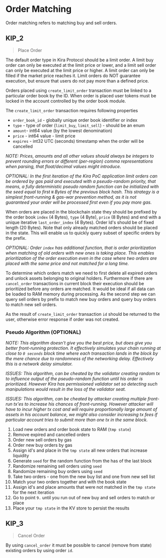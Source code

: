 # Order Matching 

Order matching refers to matching buy and sell orders.


## KIP_2
> Place Order

The default order type in Kira Protocol should be a limit order. A limit buy order can only be executed at the limit price or lower, and a limit sell order can only be executed at the limit price or higher. A limit order can only be filled if the market price reaches it. Limit orders do NOT guarantee execution, but ensure that users do not pay more than a defined price.

Orders placed using `create_limit_order` transaction must be linked to a particular order book by the ID. When order is placed user tokens must be locked in the account controlled by the order book module.   

The `create_limit_order` transaction requires following properties
 * `order_book_id` - globally unique order book identifier or index
 * `type` - type of order (`limit_buy`, `limit_sell`) - should be an enum
 * `amount`- int64 value (by the lowest denomination)
 * `price` - int64 value - limit price
 * `expires` - int32 UTC (seconds) timestamp when the order will be cancelled

_NOTE: Prices, amounts and all other values should always be integers to prevent rounding errors or different (per-region) comma representations when parsing, that float/decimal values might introduce._

_OPTIONAL: In the first iteration of the Kira PoC application limit orders can be ordered by gas paid and executed with a pseudo-random priority, that means, a fully deterministic  pseudo random function can be initialized with the seed equal to first `N` Bytes of the previous block hash. This strategy is a simplest front-running & gas-war prevention method, as it is not guaranteed your order will be processed first even if you pay more gas._

When orders are placed in the blockchain state they should be prefixed by the order book `index` (4 Bytes), `type` (4 Byte), `price` (8 Bytes) and end with a unique iterative `last_order_index` (4 Bytes). Order Id's should be of fixed length (20 Bytes). Note that only already matched orders should be placed in the state. This will enable us to quickly query subset of specific orders by the prefix.

_OPTIONAL: Order `index` has additional function, that is order prioritization when matching of old orders with new ones is taking place. This enables prioritization of the order execution even in the case where two orders are placed with the same price and not matched for a long time._

To determine which orders match we need to first delete all expired orders and unlock assets belonging to original holders. Furthermore if there are `cancel_order` transactions in current block their execution should be prioritized before any orders are matched. It would be ideal if all data can be loaded to RAM memory during processing. As the second step we can query sell orders by prefix to match new buy orders and query buy orders to match new sell orders.

As the result of `create_limit_order` transaction `id` should be returned to the user, otherwise error response if order was not created.

### Pseudo Algorithm (OPTIONAL)

_NOTE: This algorithm doesn't give you the best price, but does give you better front-running protection. It effectively simulates your chain running at close to `0 seconds` block time where each transaction lands in the block by the mere chance due to randomness of the networking delay. Effectively this is a network delay simulator._

_ISSUES: This algorithm, can be cheated by the validator creating random tx to influence output of the pseudo-random function until his order is prioritized. However Kira has permissioned validator set so detecting such manipulations would result in the loss of the validator seat._

_ISSUES: This algorithm, can be cheated by attacker creating multiple front-run tx'es to increase his chances of front-running. However attacker will have to incur higher tx cost and will require proportionally large amount of assets in his account balance, we might also consider increasing tx fees if particular account tries to submit more than one tx in the same block._

1. Load new orders and order book state to RAM (`tmp state`)
2. Remove expired and cancelled orders
3. Order new sell orders by gas
4. Order new buy orders by gas
5. Assign id's and place in the `tmp state` all new orders that increase liquidity
6. Generate `seed` for the random function from the has of the last block
7. Randomize remaining sell orders using `seed`
8. Randomize remaining buy orders using `seed`
9.  Take two orders - one from the new buy list and one from new sell list
10. Match your two orders together and with the book state
11. Assign id's and place amounts that were not matched in the `tmp state` for the next iteration
12. Go to point `9.` until you run out of new buy and sell orders to match or place
13. Place your `tmp state` in the KV store to persist the results


## KIP_3
> Cancel Order

By using `cancel_order` it must be possible to cancel (remove from state) existing orders by using order `id`.

